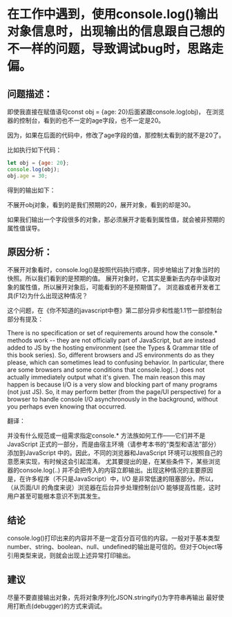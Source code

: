 # 在工作中遇到，使用console.log()输出对象信息时，出现输出的信息跟自己想的不一样的问题，导致调试bug时，思路走偏。


## 问题描述：

即使我直接在赋值语句const obj = {age: 20}后面紧跟console.log(obj)，
在浏览器的控制台，看到的也不一定的age字段，也不一定是20。

因为，如果在后面的代码中，修改了age字段的值，那控制太看到的就不是20了。

比如执行如下代码：
```js
let obj = {age: 20};
console.log(obj);
obj.age = 30;

```


得到的输出如下：

不展开obj对象，看到的是我们预期的20，展开对象，看到的却是30。

如果我们输出一个字段很多的对象，那必须展开才能看到属性值，就会被非预期的属性值误导。

## 原因分析：

不展开对象看时，console.log()是按照代码执行顺序，同步地输出了对象当时的快照。所以我们看到的是预期的值。
展开对象时，它其实是重新去内存中读取对象的属性值，所以展开对象后，可能看到的不是预期值了。
浏览器或者开发者工具(F12)为什么出现这种情况？

这个问题，在《你不知道的javascript中卷》第二部分异步和性能1.1节一部控制台部分有提及：

There is no specification or set of requirements around how the console.* methods work -- they are not officially part of JavaScript, but are instead added to JS by the hosting environment (see the Types & Grammar title of this book series).
So, different browsers and JS environments do as they please, which can sometimes lead to confusing behavior.
In particular, there are some browsers and some conditions that console.log(..) does not actually immediately output what it's given. The main reason this may happen is because I/O is a very slow and blocking part of many programs (not just JS). So, it may perform better (from the page/UI perspective) for a browser to handle console I/O asynchronously in the background, without you perhaps even knowing that occurred.

翻译：

并没有什么规范或一组需求指定console.* 方法族如何工作——它们并不是JavaScript 正式的一部分，而是由宿主环境（请参考本书的“类型和语法”部分）添加到JavaScript 中的。因此，不同的浏览器和JavaScript 环境可以按照自己的意愿来实现，有时候这会引起混淆。
尤其要提出的是，在某些条件下，某些浏览器的console.log(..) 并不会把传入的内容立即输出。出现这种情况的主要原因是，在许多程序（不只是JavaScript）中，I/O 是非常低速的阻塞部分。所以，（从页面/UI 的角度来说）浏览器在后台异步处理控制台I/O 能够提高性能，这时用户甚至可能根本意识不到其发生。

## 结论

console.log()打印出来的内容并不是一定百分百可信的内容。一般对于基本类型number、string、boolean、null、undefined的输出是可信的。但对于Object等引用类型来说，则就会出现上述异常打印输出。

## 建议

尽量不要直接输出对象，先将对象序列化JSON.stringify()为字符串再输出
最好使用打断点(debugger)的方式来调试。
